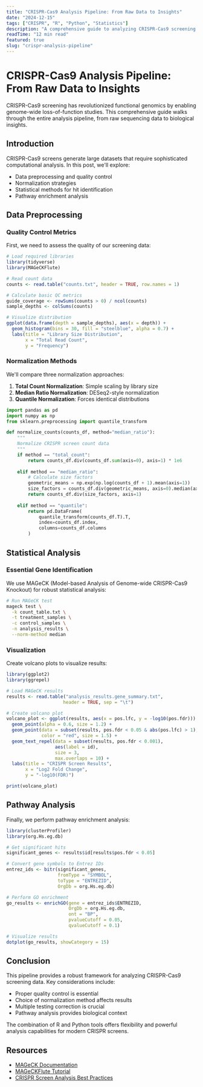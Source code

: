 ```yaml
---
title: "CRISPR-Cas9 Analysis Pipeline: From Raw Data to Insights"
date: "2024-12-15"
tags: ["CRISPR", "R", "Python", "Statistics"]
description: "A comprehensive guide to analyzing CRISPR-Cas9 screening data using R and Python. We explore statistical methods for identifying essential genes and compare different normalization approaches."
readTime: "12 min read"
featured: true
slug: "crispr-analysis-pipeline"
---
```


# CRISPR-Cas9 Analysis Pipeline: From Raw Data to Insights

CRISPR-Cas9 screening has revolutionized functional genomics by enabling genome-wide loss-of-function studies. This comprehensive guide walks through the entire analysis pipeline, from raw sequencing data to biological insights.

## Introduction

CRISPR-Cas9 screens generate large datasets that require sophisticated computational analysis. In this post, we'll explore:

- Data preprocessing and quality control
- Normalization strategies
- Statistical methods for hit identification
- Pathway enrichment analysis

## Data Preprocessing

### Quality Control Metrics

First, we need to assess the quality of our screening data:

```r
# Load required libraries
library(tidyverse)
library(MAGeCKFlute)

# Read count data
counts <- read.table("counts.txt", header = TRUE, row.names = 1)

# Calculate basic QC metrics
guide_coverage <- rowSums(counts > 0) / ncol(counts)
sample_depths <- colSums(counts)

# Visualize distribution
ggplot(data.frame(depth = sample_depths), aes(x = depth)) +
  geom_histogram(bins = 30, fill = "steelblue", alpha = 0.7) +
  labs(title = "Library Size Distribution",
       x = "Total Read Count",
       y = "Frequency")
```

### Normalization Methods

We'll compare three normalization approaches:

1. **Total Count Normalization**: Simple scaling by library size
2. **Median Ratio Normalization**: DESeq2-style normalization
3. **Quantile Normalization**: Forces identical distributions

```python
import pandas as pd
import numpy as np
from sklearn.preprocessing import quantile_transform

def normalize_counts(counts_df, method="median_ratio"):
    """
    Normalize CRISPR screen count data
    """
    if method == "total_count":
        return counts_df.div(counts_df.sum(axis=0), axis=1) * 1e6
    
    elif method == "median_ratio":
        # Calculate size factors
        geometric_means = np.exp(np.log(counts_df + 1).mean(axis=1))
        size_factors = counts_df.div(geometric_means, axis=0).median(axis=0)
        return counts_df.div(size_factors, axis=1)
    
    elif method == "quantile":
        return pd.DataFrame(
            quantile_transform(counts_df.T).T,
            index=counts_df.index,
            columns=counts_df.columns
        )
```

## Statistical Analysis

### Essential Gene Identification

We use MAGeCK (Model-based Analysis of Genome-wide CRISPR-Cas9 Knockout) for robust statistical analysis:

```bash
# Run MAGeCK test
mageck test \
  -k count_table.txt \
  -t treatment_samples \
  -c control_samples \
  -n analysis_results \
  --norm-method median
```

### Visualization

Create volcano plots to visualize results:

```r
library(ggplot2)
library(ggrepel)

# Load MAGeCK results
results <- read.table("analysis_results.gene_summary.txt", 
                     header = TRUE, sep = "\t")

# Create volcano plot
volcano_plot <- ggplot(results, aes(x = pos.lfc, y = -log10(pos.fdr))) +
  geom_point(alpha = 0.6, size = 1.2) +
  geom_point(data = subset(results, pos.fdr < 0.05 & abs(pos.lfc) > 1),
             color = "red", size = 1.5) +
  geom_text_repel(data = subset(results, pos.fdr < 0.001),
                  aes(label = id),
                  size = 3,
                  max.overlaps = 10) +
  labs(title = "CRISPR Screen Results",
       x = "Log2 Fold Change",
       y = "-log10(FDR)")

print(volcano_plot)
```

## Pathway Analysis

Finally, we perform pathway enrichment analysis:

```r
library(clusterProfiler)
library(org.Hs.eg.db)

# Get significant hits
significant_genes <- results$id[results$pos.fdr < 0.05]

# Convert gene symbols to Entrez IDs
entrez_ids <- bitr(significant_genes, 
                   fromType = "SYMBOL",
                   toType = "ENTREZID",
                   OrgDb = org.Hs.eg.db)

# Perform GO enrichment
go_results <- enrichGO(gene = entrez_ids$ENTREZID,
                       OrgDb = org.Hs.eg.db,
                       ont = "BP",
                       pvalueCutoff = 0.05,
                       qvalueCutoff = 0.1)

# Visualize results
dotplot(go_results, showCategory = 15)
```

## Conclusion

This pipeline provides a robust framework for analyzing CRISPR-Cas9 screening data. Key considerations include:

- Proper quality control is essential
- Choice of normalization method affects results
- Multiple testing correction is crucial
- Pathway analysis provides biological context

The combination of R and Python tools offers flexibility and powerful analysis capabilities for modern CRISPR screens.

## Resources

- [MAGeCK Documentation](https://sourceforge.net/projects/mageck/)
- [MAGeCKFlute Tutorial](https://bioconductor.org/packages/MAGeCKFlute/)
- [CRISPR Screen Analysis Best Practices](https://genomebiology.biomedcentral.com/)